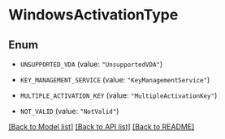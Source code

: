 # WindowsActivationType

## Enum


* `UNSUPPORTED_VDA` (value: `"UnsupportedVDA"`)

* `KEY_MANAGEMENT_SERVICE` (value: `"KeyManagementService"`)

* `MULTIPLE_ACTIVATION_KEY` (value: `"MultipleActivationKey"`)

* `NOT_VALID` (value: `"NotValid"`)


[[Back to Model list]](../README.md#documentation-for-models) [[Back to API list]](../README.md#documentation-for-api-endpoints) [[Back to README]](../README.md)


